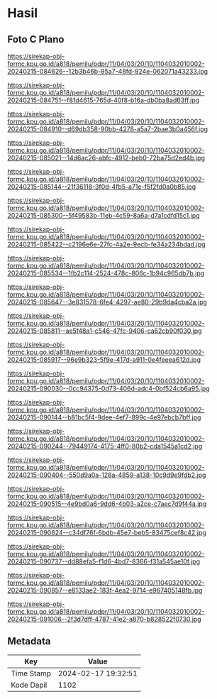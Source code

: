 # Hasil

## Foto C Plano

https://sirekap-obj-formc.kpu.go.id/a818/pemilu/pdpr/11/04/03/20/10/1104032010002-20240215-084626--12b3b46b-95a7-48fd-924e-062071a43233.jpg

https://sirekap-obj-formc.kpu.go.id/a818/pemilu/pdpr/11/04/03/20/10/1104032010002-20240215-084751--f81d4615-765d-40f8-b16a-db0ba8ad63ff.jpg

https://sirekap-obj-formc.kpu.go.id/a818/pemilu/pdpr/11/04/03/20/10/1104032010002-20240215-084910--d69db358-90bb-4278-a5a7-2bae3b0a456f.jpg

https://sirekap-obj-formc.kpu.go.id/a818/pemilu/pdpr/11/04/03/20/10/1104032010002-20240215-085021--14d6ac26-abfc-4912-beb0-72ba75d2ed4b.jpg

https://sirekap-obj-formc.kpu.go.id/a818/pemilu/pdpr/11/04/03/20/10/1104032010002-20240215-085144--21f36118-3f0d-4fb5-a71e-f5f2fd0a0b85.jpg

https://sirekap-obj-formc.kpu.go.id/a818/pemilu/pdpr/11/04/03/20/10/1104032010002-20240215-085300--5f49583b-11eb-4c59-8a6a-d7a1cdfd15c1.jpg

https://sirekap-obj-formc.kpu.go.id/a818/pemilu/pdpr/11/04/03/20/10/1104032010002-20240215-085422--c2196e6e-27fc-4a2e-9ecb-fe34a234bdad.jpg

https://sirekap-obj-formc.kpu.go.id/a818/pemilu/pdpr/11/04/03/20/10/1104032010002-20240215-085534--1fb2c114-2524-478c-806c-1b94c965db7b.jpg

https://sirekap-obj-formc.kpu.go.id/a818/pemilu/pdpr/11/04/03/20/10/1104032010002-20240215-085647--3e831578-6fe4-4297-ae80-29b9da4cba2a.jpg

https://sirekap-obj-formc.kpu.go.id/a818/pemilu/pdpr/11/04/03/20/10/1104032010002-20240215-085811--ae5f48a1-c546-47fc-9406-ca62cb90f030.jpg

https://sirekap-obj-formc.kpu.go.id/a818/pemilu/pdpr/11/04/03/20/10/1104032010002-20240215-085917--96e9b323-5f9e-417d-a911-0e4feeea612d.jpg

https://sirekap-obj-formc.kpu.go.id/a818/pemilu/pdpr/11/04/03/20/10/1104032010002-20240215-090030--0cc94375-0d73-406d-adc4-0bf524cb6a95.jpg

https://sirekap-obj-formc.kpu.go.id/a818/pemilu/pdpr/11/04/03/20/10/1104032010002-20240215-090144--b81bc5f4-9dee-4ef7-899c-4e97ebcb7bff.jpg

https://sirekap-obj-formc.kpu.go.id/a818/pemilu/pdpr/11/04/03/20/10/1104032010002-20240215-090244--79449174-4175-4ff0-80b2-cda1545a1cd2.jpg

https://sirekap-obj-formc.kpu.go.id/a818/pemilu/pdpr/11/04/03/20/10/1104032010002-20240215-090404--550d9a0a-128a-4859-a138-10c9d9e9fdb2.jpg

https://sirekap-obj-formc.kpu.go.id/a818/pemilu/pdpr/11/04/03/20/10/1104032010002-20240215-090515--4e9bd0a6-9dd6-4b03-a2ce-c7aec7d9f44a.jpg

https://sirekap-obj-formc.kpu.go.id/a818/pemilu/pdpr/11/04/03/20/10/1104032010002-20240215-090624--c34df76f-6bdb-45e7-beb5-83475cef8c42.jpg

https://sirekap-obj-formc.kpu.go.id/a818/pemilu/pdpr/11/04/03/20/10/1104032010002-20240215-090737--dd88efa5-f1d6-4bd7-8366-f31a545ae10f.jpg

https://sirekap-obj-formc.kpu.go.id/a818/pemilu/pdpr/11/04/03/20/10/1104032010002-20240215-090857--e8133ae2-183f-4ea2-9714-e967405148fb.jpg

https://sirekap-obj-formc.kpu.go.id/a818/pemilu/pdpr/11/04/03/20/10/1104032010002-20240215-091006--2f3d7dff-4787-41e2-a870-b828522f0730.jpg


## Metadata

| Key        | Value               |
| ---------- | ------------------- |
| Time Stamp | 2024-02-17 19:32:51 |
| Kode Dapil | 1102                |



